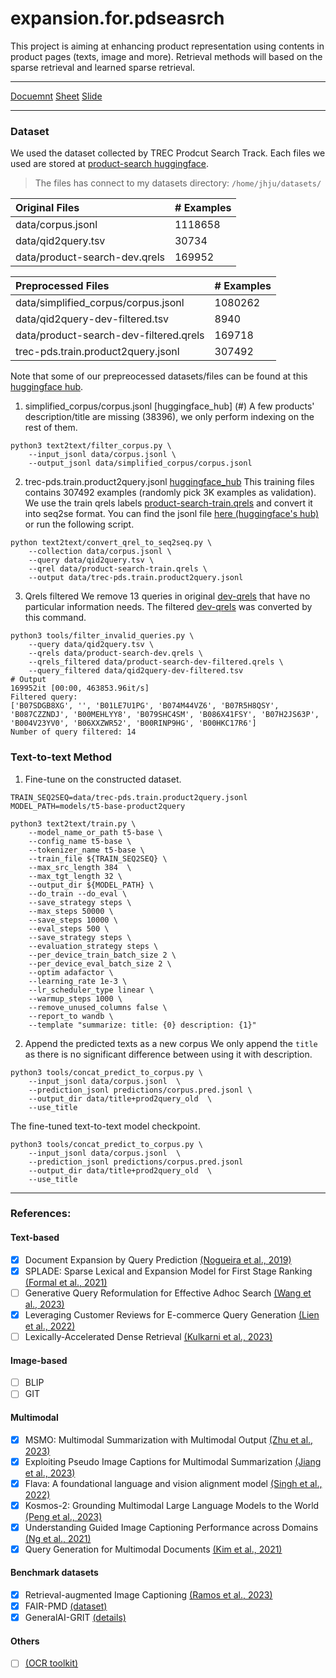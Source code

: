 # expansion.for.pdseasrch

This project is aiming at enhancing product representation using contents in product pages (texts, image and more). 
Retrieval methods will based on the sparse retrieval and learned sparse retrieval.

---
[Docuemnt](https://docs.google.com/document/d/1KxX3rIW7nBVcREkZ5GRUDD2ECPeXSthNUQLnxbSi464/edit?usp=sharing)
[Sheet](https://docs.google.com/spreadsheets/d/1exPfLltGaaf-4Xf3cw4eEhlh8fmouJjoWg4aZWtZDME/edit?usp=sharing)
[Slide](https://docs.google.com/presentation/d/1INviUYGwyGmfDqzhgTnfemRisEd8CJQTWcpVL0pPFXA/edit?usp=sharing)

---
### Dataset
We used the dataset collected by TREC Prodcut Search Track. 
Each files we used are stored at [product-search huggingface](https://huggingface.co/trec-product-search). 
> The files has connect to my datasets directory: `/home/jhju/datasets/`

| Original Files                             | \# Examples |
|:-------------------------------------------|:------------|
| data/corpus.jsonl                          | 1118658     |
| data/qid2query.tsv                         | 30734       |
| data/product-search-dev.qrels              | 169952      |

| Preprocessed Files                         | \# Examples |
|:-------------------------------------------|:------------|
| data/simplified_corpus/corpus.jsonl        | 1080262     |
| data/qid2query-dev-filtered.tsv            | 8940        |
| data/product-search-dev-filtered.qrels     | 169718      |
| trec-pds.train.product2query.jsonl         | 307492      |
    

Note that some of our prepreocessed datasets/files can be found at this [huggingface hub](https://huggingface.co/datasets/DylanJHJ/pds2023/tree/main).

1. simplified_corpus/corpus.jsonl [huggingface_hub] (#) 
A few products' description/title are missing (38396), we only perform indexing on the rest of them.
```
python3 text2text/filter_corpus.py \
    --input_jsonl data/corpus.jsonl \
    --output_jsonl data/simplified_corpus/corpus.jsonl
```

2. trec-pds.train.product2query.jsonl [huggingface_hub](#)
This training files contains 307492 examples (randomly pick 3K examples as validation). We use the train qrels labels [product-search-train.qrels](#) and convert it into seq2se format. You can find the jsonl file [here (huggingface's hub)](#) or run the following script.
```
python text2text/convert_qrel_to_seq2seq.py \
    --collection data/corpus.jsonl \
    --query data/qid2query.tsv \
    --qrel data/product-search-train.qrels \
    --output data/trec-pds.train.product2query.jsonl
```

3. Qrels filtered
We remove 13 queries in original [dev-qrels](data/product-search-dev.qrels) that have no particular information needs. 
The filtered [dev-qrels](data/product-search-filtered-dev.qrels) was converted by this command.
```
python3 tools/filter_invalid_queries.py \
    --query data/qid2query.tsv \
    --qrels data/product-search-dev.qrels \
    --qrels_filtered data/product-search-dev-filtered.qrels \
    --query_filtered data/qid2query-dev-filtered.tsv
# Output
169952it [00:00, 463853.96it/s]
Filtered query:
['B07SDGB8XG', '', 'B01LE7U1PG', 'B074M44VZ6', 'B07R5H8QSY', 'B087CZZNDJ', 'B00MEHLYY8', 'B079SHC4SM', 'B086X41FSY', 'B07H2JS63P', 'B004V23YV0', 'B06XXZWR52', 'B00RINP9HG', 'B00HKC17R6']
Number of query filtered: 14
```

### Text-to-text Method

1. Fine-tune on the constructed dataset.
```
TRAIN_SEQ2SEQ=data/trec-pds.train.product2query.jsonl
MODEL_PATH=models/t5-base-product2query 

python3 text2text/train.py \
    --model_name_or_path t5-base \
    --config_name t5-base \
    --tokenizer_name t5-base \
    --train_file ${TRAIN_SEQ2SEQ} \
    --max_src_length 384  \
    --max_tgt_length 32 \
    --output_dir ${MODEL_PATH} \
    --do_train --do_eval \
    --save_strategy steps \
    --max_steps 50000 \
    --save_steps 10000 \
    --eval_steps 500 \
    --save_strategy steps \
    --evaluation_strategy steps \
    --per_device_train_batch_size 2 \
    --per_device_eval_batch_size 2 \
    --optim adafactor \
    --learning_rate 1e-3 \
    --lr_scheduler_type linear \
    --warmup_steps 1000 \
    --remove_unused_columns false \
    --report_to wandb \
    --template "summarize: title: {0} description: {1}"
```
2. Append the predicted texts as a new corpus
We only append the `title` as there is no significant difference between using it with description.
```
python3 tools/concat_predict_to_corpus.py \
    --input_jsonl data/corpus.jsonl  \
    --prediction_jsonl predictions/corpus.pred.jsonl \
    --output_dir data/title+prod2query_old  \ 
    --use_title 
```

The fine-tuned text-to-text model checkpoint.
```
python3 tools/concat_predict_to_corpus.py \
    --input_jsonl data/corpus.jsonl  \
    --prediction_jsonl predictions/corpus.pred.jsonl 
    --output_dir data/title+prod2query_old  \ 
    --use_title 
```
---
### References:

#### Text-based
- [x] Document Expansion by Query Prediction [(Nogueira et al., 2019)](https://arxiv.org/abs/1904.08375)
- [x] SPLADE: Sparse Lexical and Expansion Model for First Stage Ranking [(Formal et al., 2021)](https://arxiv.org/pdf/2308.00415.pdf)
- [ ] Generative Query Reformulation for Effective Adhoc Search [(Wang et al., 2023)](https://arxiv.org/pdf/2308.00415.pdf)
- [x] Leveraging Customer Reviews for E-commerce Query Generation [(Lien et al., 2022)](https://assets.amazon.science/34/e3/a29bde1d44ca9b4252c38a69459c/leveraging-customer-reviews-for-e-commerce-query-generation.pdf)
- [ ] Lexically-Accelerated Dense Retrieval [(Kulkarni et al., 2023)](https://dl.acm.org/doi/pdf/10.1145/3539618.3591715) 

#### Image-based 
- [ ] BLIP
- [ ] GIT 

#### Multimodal
- [x] MSMO: Multimodal Summarization with Multimodal Output [(Zhu et al., 2023)](https://aclanthology.org/D18-1448.pdf)
- [x] Exploiting Pseudo Image Captions for Multimodal Summarization [(Jiang et al., 2023)](https://arxiv.org/pdf/2305.05496.pdf)
- [x] Flava: A foundational language and vision alignment model [(Singh et al., 2022)](https://arxiv.org/abs/2112.04482)
- [x] Kosmos-2: Grounding Multimodal Large Language Models to the World [(Peng et al., 2023)](https://arxiv.org/abs/2306.14824)
- [x] Understanding Guided Image Captioning Performance across Domains [(Ng et al., 2021)](https://arxiv.org/abs/2012.02339)
- [x] Query Generation for Multimodal Documents [(Kim et al., 2021)](https://aclanthology.org/2021.eacl-main.54/)

#### Benchmark datasets
- [x] Retrieval-augmented Image Captioning [(Ramos et al., 2023)](https://arxiv.org/pdf/2302.08268.pdf)
- [x] FAIR-PMD [(dataset)](https://huggingface.co/datasets/facebook/pmd)
- [x] GeneralAI-GRIT [(details)](https://github.com/microsoft/unilm/tree/master/kosmos-2)

#### Others
- [ ] [(OCR toolkit)](https://github.com/PaddlePaddle/PaddleOCR?fbclid=IwAR0ZHQCfhph9HipDFDtaoozOhcNlrOOSQIExywJTsR9M8BTwbX4A3WPcuKY)
